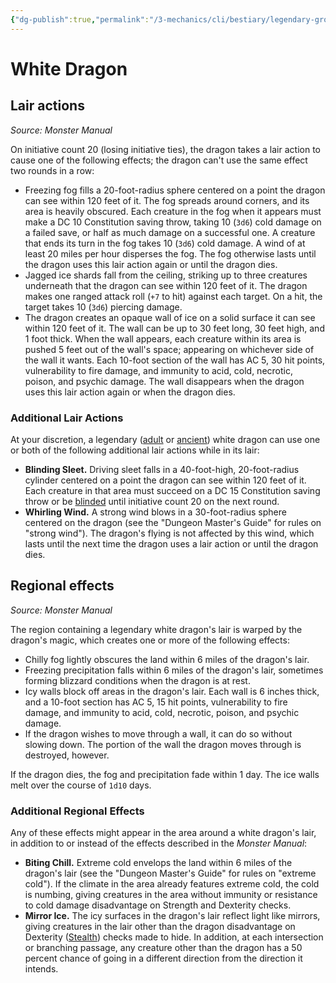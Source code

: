 ```yaml
---
{"dg-publish":true,"permalink":"/3-mechanics/cli/bestiary/legendary-group/white-dragon/","tags":["ttrpg-cli/compendium/src/5e/mm","ttrpg-cli/monster/legendary-group"],"noteIcon":""}
---
```


# White Dragon

## Lair actions
_Source: Monster Manual_

On initiative count 20 (losing initiative ties), the dragon takes a lair action to cause one of the following effects; the dragon can't use the same effect two rounds in a row:

- Freezing fog fills a 20-foot-radius sphere centered on a point the dragon can see within 120 feet of it. The fog spreads around corners, and its area is heavily obscured. Each creature in the fog when it appears must make a DC 10 Constitution saving throw, taking 10 (`3d6`) cold damage on a failed save, or half as much damage on a successful one. A creature that ends its turn in the fog takes 10 (`3d6`) cold damage. A wind of at least 20 miles per hour disperses the fog. The fog otherwise lasts until the dragon uses this lair action again or until the dragon dies.  
- Jagged ice shards fall from the ceiling, striking up to three creatures underneath that the dragon can see within 120 feet of it. The dragon makes one ranged attack roll (`+7` to hit) against each target. On a hit, the target takes 10 (`3d6`) piercing damage.  
- The dragon creates an opaque wall of ice on a solid surface it can see within 120 feet of it. The wall can be up to 30 feet long, 30 feet high, and 1 foot thick. When the wall appears, each creature within its area is pushed 5 feet out of the wall's space; appearing on whichever side of the wall it wants. Each 10-foot section of the wall has AC 5, 30 hit points, vulnerability to fire damage, and immunity to acid, cold, necrotic, poison, and psychic damage. The wall disappears when the dragon uses this lair action again or when the dragon dies.  

### Additional Lair Actions

At your discretion, a legendary ([adult](3-Mechanics/CLI/bestiary/dragon/adult-white-dragon.md) or [ancient](3-Mechanics/CLI/bestiary/dragon/ancient-white-dragon.md)) white dragon can use one or both of the following additional lair actions while in its lair:

- **Blinding Sleet.** Driving sleet falls in a 40-foot-high, 20-foot-radius cylinder centered on a point the dragon can see within 120 feet of it. Each creature in that area must succeed on a DC 15 Constitution saving throw or be [blinded](3-Mechanics/CLI/rules/conditions.md#Blinded) until initiative count 20 on the next round.  
- **Whirling Wind.** A strong wind blows in a 30-foot-radius sphere centered on the dragon (see the "Dungeon Master's Guide" for rules on "strong wind"). The dragon's flying is not affected by this wind, which lasts until the next time the dragon uses a lair action or until the dragon dies.  

## Regional effects
_Source: Monster Manual_

The region containing a legendary white dragon's lair is warped by the dragon's magic, which creates one or more of the following effects:

- Chilly fog lightly obscures the land within 6 miles of the dragon's lair.  
- Freezing precipitation falls within 6 miles of the dragon's lair, sometimes forming blizzard conditions when the dragon is at rest.  
- Icy walls block off areas in the dragon's lair. Each wall is 6 inches thick, and a 10-foot section has AC 5, 15 hit points, vulnerability to fire damage, and immunity to acid, cold, necrotic, poison, and psychic damage.  
- If the dragon wishes to move through a wall, it can do so without slowing down. The portion of the wall the dragon moves through is destroyed, however.  

If the dragon dies, the fog and precipitation fade within 1 day. The ice walls melt over the course of `1d10` days.

### Additional Regional Effects

Any of these effects might appear in the area around a white dragon's lair, in addition to or instead of the effects described in the *Monster Manual*:

- **Biting Chill.** Extreme cold envelops the land within 6 miles of the dragon's lair (see the "Dungeon Master's Guide" for rules on "extreme cold"). If the climate in the area already features extreme cold, the cold is numbing, giving creatures in the area without immunity or resistance to cold damage disadvantage on Strength and Dexterity checks.  
- **Mirror Ice.** The icy surfaces in the dragon's lair reflect light like mirrors, giving creatures in the lair other than the dragon disadvantage on Dexterity ([Stealth](3-Mechanics/CLI/rules/skills.md#Stealth)) checks made to hide. In addition, at each intersection or branching passage, any creature other than the dragon has a 50 percent chance of going in a different direction from the direction it intends.